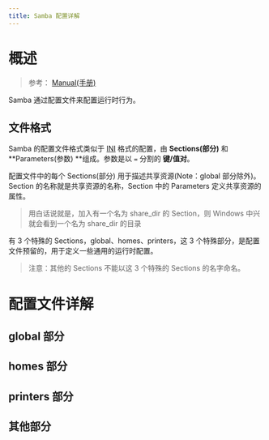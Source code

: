```yaml
---
title: Samba 配置详解
---
```


# 概述

> 参考：
> [Manual(手册)](https://www.systutorials.com/docs/linux/man/5-smb.conf/)

Samba 通过配置文件来配置运行时行为。

## 文件格式

Samba 的配置文件格式类似于 [INI](https://www.yuque.com/go/doc/43793992) 格式的配置，由 **Sections(部分)** 和 **Parameters(参数) **组成。参数是以 `=` 分割的 **键/值对**。

配置文件中的每个 Sections(部分) 用于描述共享资源(Note：global 部分除外)。Section 的名称就是共享资源的名称，Section 中的 Parameters 定义共享资源的属性。

> 用白话说就是，加入有一个名为 share_dir 的 Section，则 Windows 中兴就会看到一个名为 share_dir 的目录

有 3 个特殊的 Sections，global、homes、printers，这 3 个特殊部分，是配置文件预留的，用于定义一些通用的运行时配置。

> 注意：其他的 Sections 不能以这 3 个特殊的 Sections 的名字命名。

# 配置文件详解

## global 部分

## homes 部分

## printers 部分

## 其他部分
